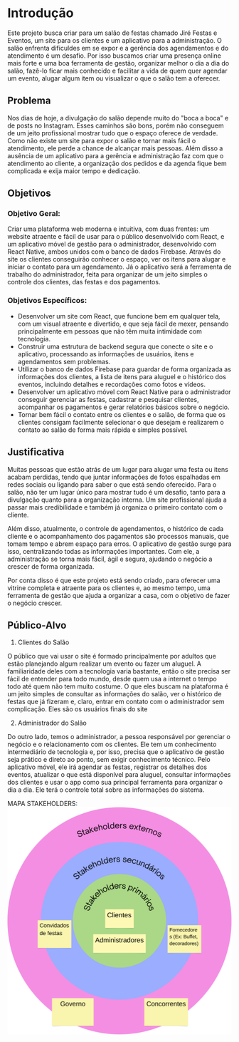 # Introdução

Este projeto busca criar para um salão de festas chamado Jiré Festas e Eventos, um site para os clientes e um aplicativo para a administração. O salão enfrenta dificuldes em se expor e a gerência dos agendamentos e do atendimento é um desafio. Por isso buscamos criar uma presença online mais forte e uma boa ferramenta de gestão, organizar melhor o dia a dia do salão, fazê-lo ficar mais conhecido e facilitar a vida de quem quer agendar um evento, alugar algum item ou visualizar o que o salão tem a oferecer.


## Problema

Nos dias de hoje, a divulgação do salão depende muito do "boca a boca" e de posts no Instagram. Esses caminhos são bons, porém não conseguem de um jeito profissional mostrar tudo que o espaço oferece de verdade. Como não existe um site para expor o salão e tornar mais fácil o atendimento, ele perde a chance de alcançar mais pessoas. Além disso a ausência de um aplicativo para a gerência e administração faz com que o atendimento ao cliente, a organização dos pedidos e da agenda fique bem complicada e exija maior tempo e dedicação.

## Objetivos

### Objetivo Geral:
Criar uma plataforma web moderna e intuitiva, com duas frentes: um website atraente e fácil de usar para o público desenvolvido com React, e um aplicativo móvel de gestão para o administrador, desenvolvido com React Native, ambos unidos com o banco de dados Firebase. Através do site os clientes conseguirão conhecer o espaço, ver os itens para alugar e iniciar o contato para um agendamento. Já o aplicativo será a ferramenta de trabalho do administrador, feita para organizar de um jeito simples o controle dos clientes, das festas e dos pagamentos.

### Objetivos Específicos:
* Desenvolver um site com React, que funcione bem em qualquer tela, com um visual atraente e divertido, e que seja fácil de mexer, pensando principalmente em pessoas que não têm muita intimidade com tecnologia.
* Construir uma estrutura de backend segura que conecte o site e o aplicativo, processando as informações de usuários, itens e agendamentos sem problemas.
* Utilizar o banco de dados Firebase para guardar de forma organizada as informações dos clientes, a lista de itens para aluguel e o histórico dos eventos, incluindo detalhes e recordações como fotos e vídeos.
* Desenvolver um aplicativo móvel com React Native para o administrador conseguir gerenciar as festas, cadastrar e pesquisar clientes, acompanhar os pagamentos e gerar relatórios básicos sobre o negócio.
* Tornar bem fácil o contato entre os clientes e o salão, de forma que os clientes consigam facilmente selecionar o que desejam e realizarem o contato ao salão de forma mais rápida e simples possível. 

## Justificativa

Muitas pessoas que estão atrás de um lugar para alugar uma festa ou itens acabam perdidas, tendo que juntar informações de fotos espalhadas em redes sociais ou ligando para saber o que está sendo oferecido. Para o salão, não ter um lugar único para mostrar tudo é um desafio, tanto para a divulgação quanto para a organização interna. Um site profissional ajuda a passar mais credibilidade e também já organiza o primeiro contato com o cliente.

Além disso, atualmente, o controle de agendamentos, o histórico de cada cliente e o acompanhamento dos pagamentos são processos manuais, que tomam tempo e abrem espaço para erros. O aplicativo de gestão surge para isso, centralizando todas as informações importantes. Com ele, a administração se torna mais fácil, ágil e segura, ajudando o negócio a crescer de forma organizada.

Por conta disso é que este projeto está sendo criado, para oferecer uma vitrine completa e atraente para os clientes e, ao mesmo tempo, uma ferramenta de gestão que ajuda a organizar a casa, com o objetivo de fazer o negócio crescer.

## Público-Alvo

1. Clientes do Salão

O público que vai usar o site é formado principalmente por adultos que estão planejando algum realizar um evento ou fazer um aluguel. A familiaridade deles com a tecnologia varia bastante, então o site precisa ser fácil de entender para todo mundo, desde quem usa a internet o tempo todo até quem não tem muito costume. O que eles buscam na plataforma é um jeito simples de consultar as informações do salão, ver o histórico de festas que já fizeram e, claro, entrar em contato com o administrador sem complicação. Eles são os usuários finais do site

2. Administrador do Salão

Do outro lado, temos o administrador, a pessoa responsável por gerenciar o negócio e o relacionamento com os clientes. Ele tem um conhecimento intermediário de tecnologia e, por isso, precisa que o aplicativo de gestão seja prático e direto ao ponto, sem exigir conhecimento técnico. Pelo aplicativo móvel, ele irá agendar as festas, registrar os detalhes dos eventos, atualizar o que está disponível para aluguel, consultar informações dos clientes e usar o app como sua principal ferramenta para organizar o dia a dia. Ele terá o controle total sobre as informações do sistema.


MAPA STAKEHOLDERS:
![Mapa de Stakeholders](img/Mapa%20de%20Stakeholders.png)